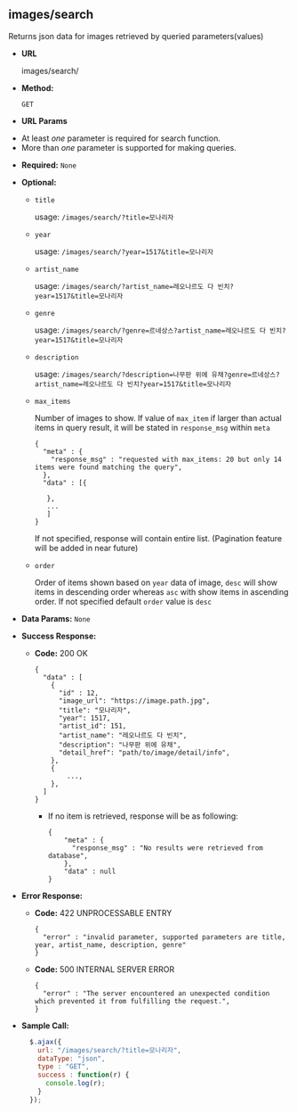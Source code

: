 **images/search**
----
  Returns json data for images retrieved by queried parameters(values)

* **URL**

  images/search/

* **Method:**

  `GET`

*  **URL Params**
  + At least *one* parameter is required for search function.
  + More than *one* parameter is supported for making queries.

   * **Required:**
    `None`

   * **Optional:**
      * `title`

        usage:
        `/images/search/?title=모나리자`

      * `year`

        usage:
        `/images/search/?year=1517&title=모나리자`

      * `artist_name`

        usage:
        `/images/search/?artist_name=레오나르도 다 빈치?year=1517&title=모나리자`

      * `genre`

        usage:
        `/images/search/?genre=르네상스?artist_name=레오나르도 다 빈치?year=1517&title=모나리자`

      * `description`

        usage:
        `/images/search/?description=나무판 위에 유채?genre=르네상스?artist_name=레오나르도 다 빈치?year=1517&title=모나리자`

      * `max_items`

        Number of images to show. If value of `max_item` if larger than actual items in query result, it will be stated in `response_msg` within `meta`
        ```
        {
          "meta" : {
            "response_msg" : "requested with max_items: 20 but only 14 items were found matching the query",
          },
          "data" : [{

           },
           ...
           ]
        }
        ```
        If not specified, response will contain entire list. (Pagination feature will be added in near future)

      * `order`

        Order of items shown based on `year` data of image, `desc` will show items in descending order whereas `asc` with show items in ascending order. If not specified default `order` value is `desc`

* **Data Params:**
  `None`


* **Success Response:**

  * **Code:** 200 OK

    ```
    {
      "data" : [
        {
          "id" : 12,
          "image_url": "https://image.path.jpg",
          "title": "모나리자",
          "year": 1517,
          "artist_id": 151,
          "artist_name": "레오나르도 다 빈치",
          "description": "나무판 위에 유채",
          "detail_href": "path/to/image/detail/info",
        },
        {
            ...,
        },
      ]
    }
    ```

    + If no item is retrieved, response will be as following:

      ```
      {
          "meta" : {
            "response_msg" : "No results were retrieved from database",
          },
          "data" : null
      }
      ```

* **Error Response:**

  * **Code:** 422 UNPROCESSABLE ENTRY

    ```
    {
      "error" : "invalid parameter, supported parameters are title, year, artist_name, description, genre"
    }
    ```

  * **Code:** 500 INTERNAL SERVER ERROR

    ```
    {
      "error" : "The server encountered an unexpected condition which prevented it from fulfilling the request.",
    }
    ```

* **Sample Call:**

  ```javascript
    $.ajax({
      url: "/images/search/?title=모나리자",
      dataType: "json",
      type : "GET",
      success : function(r) {
        console.log(r);
      }
    });
  ```
